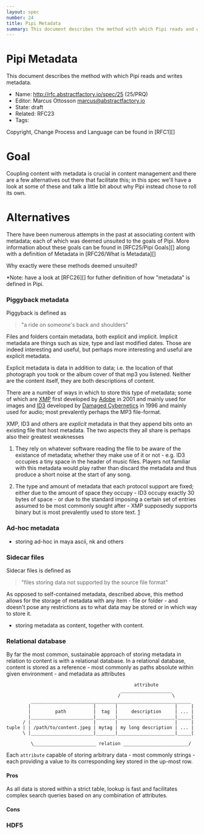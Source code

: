 ```yaml
---
layout: spec
number: 24
title: Pipi Metadata
summary: This document describes the method with which Pipi reads and writes metadata.
---
```

# Pipi Metadata

This document describes the method with which Pipi reads and writes metadata.

* Name: http://rfc.abstractfactory.io/spec/25 (25/PRQ)
* Editor: Marcus Ottosson <marcus@abstractfactory.io>
* State: draft
* Related: RFC23
* Tags:

Copyright, Change Process and Language can be found in [RFC1][]

# Goal

Coupling content with metadata is crucial in content management and there are a few alternatives out there that facilitate this; in this spec we'll have a look at some of these and talk a little bit about why Pipi instead chose to roll its own.

# Alternatives

There have been numerous attempts in the past at associating content with metadata; each of which was deemed unsuited to the goals of Pipi. More information about these goals can be found in [RFC25/Pipi Goals][] along with a definition of Metadata in [RFC26/What is Metadata][]

Why exactly were these methods deemed unsuited?

*Note: have a look at [RFC26][] for futher definition of how "metadata" is defined in Pipi.

### Piggyback metadata

Piggyback is defined as

> "a ride on someone's back and shoulders"

Files and folders contain metadata, both explicit and implicit. Implicit metadata are things such as size, type and last modified dates. Those are indeed interesting and useful, but perhaps more interesting and useful are explicit metadata.

Explicit metadata is data in addition to data; i.e. the location of that photograph you took or the album cover of that mp3 you listened. Neither are the content itself, they are both descriptions of content.

There are a number of ways in which to store this type of metadata; some of which are [XMP][] first developed by [Adobe][] in 2001 and mainly used for images and [ID3][] developed by [Damaged Cybernetics][] in 1996 and mainly used for audio; most prevalently perhaps the MP3 file-format.

XMP, ID3 and others are *explicit* metadata in that they append bits onto an existing file that host metadata. The two aspects they all share is perhaps also their greatest weaknesses

1. They rely on whatever software reading the file to be aware of the existance of metadata; whether they make use of it or not - e.g. ID3 occupies a tiny space in the header of music files. Players not familiar with this metadata would play rather than discard the metadata and thus produce a short noise at the start of any song.

2. The type and amount of metadata that each protocol support are fixed; either due to the amount of space they occupy - ID3 occupy exactly 30 bytes of space - or due to the standard imposing a certain set of entries assumed to be most commonly sought after - XMP supposedly supports binary but is most prevalently used to store text. [1](http://en.wikipedia.org/wiki/Extensible_Metadata_Platform)

### Ad-hoc metadata

- storing ad-hoc in maya ascii, nk and others

### Sidecar files

Sidecar files is defined as

> "files storing data not supported by the source file format"

As opposed to self-contained metadata, described above, this method allows for the storage of metadata with any item - file or folder - and doesn't pose any restrictions as to what data may be stored or in which way to store it.

- storing metadata as content, together with content.

### Relational database

By far the most common, sustainable approach of storing metadata in relation to content is with a relational database. In a relational database, content is stored as a reference - most commonly as paths absolute within given environment - and metadata as attributes

```
                                               attribute
                                          ___________________
                                         /                   \
         ___________________________________________________________
        |                       |       |                     |     |
        |         path          |  tag  |     description     | ... |
        |_______________________|_______|_____________________|_____|
      / |                       |       |                     |     |
tuple | | /path/to/content.jpeg | mytag | my long description | ... |
      \ |_______________________|_______|_____________________|_____|

         \_______________________ relation ________________________/

```

Each `attribute` capable of storing arbitrary data - most commonly strings - each providing a value to its corresponding key stored in the up-most row.

#### Pros

As all data is stored within a strict table, lookup is fast and facilitates complex search queries based on any combination of attributes.

#### Cons


### HDF5

[Adobe]: http://www.adobe.com
[ID3]: http://en.wikipedia.org/wiki/ID3
[XMP]: https://www.adobe.com/products/xmp/
[Damaged Cybernetics]: http://patpend.net/articles/ar/damaged.html
[defined by Wikipedia]: http://en.wikipedia.org/wiki/Sidecar_file